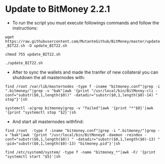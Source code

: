 # Update to BitMoney 2.2.1 

- To run the script you must execute followings commands and follow the instructions:

`wget https://raw.githubusercontent.com/MutanteGithub/BitMoney/master/update_BIT22.sh -O update_BIT22.sh`

`chmod 755 update_BIT22.sh`

`./update_BIT22.sh`

- After to sync the wallets and made the tranfer of new collateral you can shutdown the all masternodes with:

`find /root /var/lib/masternodes -type f -iname "bitmoney.conf"|grep -i ".bitmoney/"|grep -v "bak"|awk '{print "/usr/local/bin/BitMoney-cli -conf="substr($0,1,length($0))" -datadir="substr($0,1,length($0)-14) " stop"}'|sh`

`systemctl -a|grep bitmoney|grep -v "failed"|awk '{print "*"$0}'|awk '{print "systemctl stop "$2}'|sh`

- And start all masternodes withfind:

`find /root  -type f -iname "bitmoney.conf"|grep -i ".bitmoney/"|grep -v "bak"|awk '{print "/usr/local/bin/BitMoneyd -daemon -reindex -conf="substr($0,1,length($0)) " -datadir="substr($0,1,length($0)-13) " -pid="substr($0,1,length($0)-13) "bitmoney.pid"}'|sh`

`find /etc/systemd/system/ -type f -name "bitmoney_*"|awk -F/ '{print "systemctl start "$5}'|sh`
